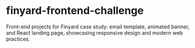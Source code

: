 # finyard-frontend-challenge
Front-end projects for Finyard case study: email template, animated banner, and React landing page, showcasing responsive design and modern web practices.
